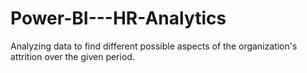 # Power-BI---HR-Analytics

Analyzing data to find different possible aspects of the organization's attrition over the given period.
